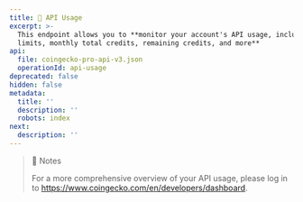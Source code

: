 ```yaml
---
title: 💼 API Usage
excerpt: >-
  This endpoint allows you to **monitor your account's API usage, including rate
  limits, monthly total credits, remaining credits, and more**
api:
  file: coingecko-pro-api-v3.json
  operationId: api-usage
deprecated: false
hidden: false
metadata:
  title: ''
  description: ''
  robots: index
next:
  description: ''
---
```

> 📘 Notes
> 
> For a more comprehensive overview of your API usage, please log in to <https://www.coingecko.com/en/developers/dashboard>.